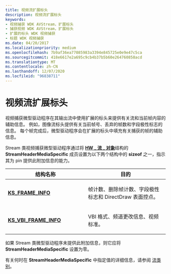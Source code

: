 ```yaml
---
title: 视频流扩展标头
description: 视频流扩展标头
keywords:
- 视频捕获 WDK AVStream，扩展标头
- 捕获视频 WDK AVStream，扩展标头
- 扩展的标头 WDK 视频捕获
- 标题 WDK 视频捕获
ms.date: 04/20/2017
ms.localizationpriority: medium
ms.openlocfilehash: 7b9af36ea77085983a3394e845725e0e9e47c5ca
ms.sourcegitcommit: 418e6617e2a695c9cb4b37b5b60e264760858acd
ms.translationtype: MT
ms.contentlocale: zh-CN
ms.lasthandoff: 12/07/2020
ms.locfileid: "96838711"
---
```

# <a name="video-stream-extended-headers"></a>视频流扩展标头


视频捕获微型驱动程序在其输出流中使用扩展的标头来提供有关流和当前帧内容的辅助信息。 例如，图像流标头提供有关当前帧号、丢弃的帧数和字段极性标志的信息。 每个帧完成后，微型驱动程序会在扩展的标头中填充有关捕获的帧的辅助信息。

Stream 类视频捕获微型驱动程序通过将 [**HW \_ 流 \_ 对象**](/windows-hardware/drivers/ddi/strmini/ns-strmini-_hw_stream_object)结构的 **StreamHeaderMediaSpecific** 成员设置为以下两个结构中的 **sizeof** 之一，指示其为 pin 提供此附加信息的能力。

<table>
<colgroup>
<col width="50%" />
<col width="50%" />
</colgroup>
<thead>
<tr class="header">
<th>结构名称</th>
<th>目的</th>
</tr>
</thead>
<tbody>
<tr class="odd">
<td><p><a href="/windows-hardware/drivers/ddi/ksmedia/ns-ksmedia-tagks_frame_info" data-raw-source="[&lt;strong&gt;KS_FRAME_INFO&lt;/strong&gt;](/windows-hardware/drivers/ddi/ksmedia/ns-ksmedia-tagks_frame_info)"><strong>KS_FRAME_INFO</strong></a></p></td>
<td><p>帧计数、删除帧计数、字段极性标志和 DirectDraw 表面控点。</p></td>
</tr>
<tr class="even">
<td><p><a href="/windows-hardware/drivers/ddi/ksmedia/ns-ksmedia-tagks_vbi_frame_info" data-raw-source="[&lt;strong&gt;KS_VBI_FRAME_INFO&lt;/strong&gt;](/windows-hardware/drivers/ddi/ksmedia/ns-ksmedia-tagks_vbi_frame_info)"><strong>KS_VBI_FRAME_INFO</strong></a></p></td>
<td><p>VBI 格式、频道更改信息、视频标准。</p></td>
</tr>
</tbody>
</table>

 

如果 Stream 类微型驱动程序未提供此附加信息，则它应将 **StreamHeaderMediaSpecific** 设置为零。

有关何时在 **StreamHeaderMediaSpecific** 中指定值的详细信息，请参阅 [流类别](stream-categories.md)。

